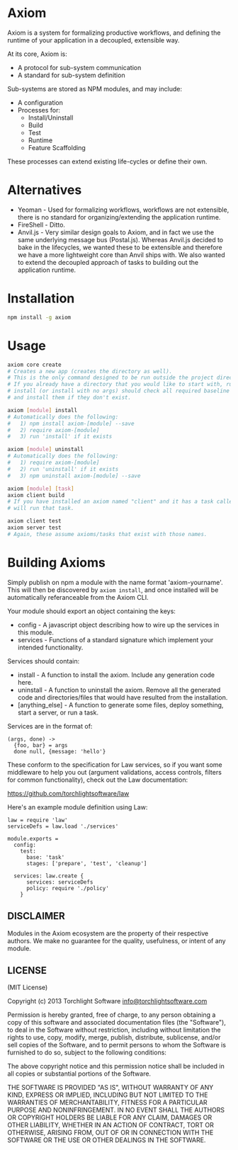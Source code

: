 # Axiom

Axiom is a system for formalizing productive workflows, and defining the runtime of your application in a decoupled, extensible way.

At its core, Axiom is:

* A protocol for sub-system communication
* A standard for sub-system definition

Sub-systems are stored as NPM modules, and may include:

* A configuration
* Processes for:
  * Install/Uninstall
  * Build
  * Test
  * Runtime
  * Feature Scaffolding

These processes can extend existing life-cycles or define their own.

# Alternatives

* Yeoman - Used for formalizing workflows, workflows are not extensible, there is no standard for organizing/extending the application runtime.
* FireShell - Ditto.
* Anvil.js - Very similar design goals to Axiom, and in fact we use the same underlying message bus (Postal.js).  Whereas Anvil.js decided to bake in the lifecycles, we wanted these to be extensible and therefore we have a more lightweight core than Anvil ships with.  We also wanted to extend the decoupled approach of tasks to building out the application runtime.

# Installation

```bash
npm install -g axiom
```

# Usage

```bash
axiom core create
# Creates a new app (creates the directory as well).
# This is the only command designed to be run outside the project directory.
# If you already have a directory that you would like to start with, running any
# install (or install with no args) should check all required baseline artifacts
# and install them if they don't exist.

axiom [module] install
# Automatically does the following:
#   1) npm install axiom-[module] --save
#   2) require axiom-[module]
#   3) run 'install' if it exists

axiom [module] uninstall
# Automatically does the following:
#   1) require axiom-[module]
#   2) run 'uninstall' if it exists
#   3) npm uninstall axiom-[module] --save

axiom [module] [task]
axiom client build
# If you have installed an axiom named "client" and it has a task called "build", this
# will run that task.

axiom client test
axiom server test
# Again, these assume axioms/tasks that exist with those names.
```

# Building Axioms

Simply publish on npm a module with the name format 'axiom-yourname'.  This will then be discovered by `axiom install`, and once installed will be automatically referanceable from the Axiom CLI.

Your module should export an object containing the keys:

* config - A javascript object describing how to wire up the services in this module.
* services - Functions of a standard signature which implement your intended functionality.

Services should contain:

* install - A function to install the axiom.  Include any generation code here.
* uninstall - A function to uninstall the axiom.  Remove all the generated code and directories/files that would have resulted from the installation.
* [anything_else] - A function to generate some files, deploy something, start a server, or run a task.

Services are in the format of:

```coffee-script
(args, done) ->
  {foo, bar} = args
  done null, {message: 'hello'}
```

These conform to the specification for Law services, so if you want some middleware to help you out (argument validations, access controls, filters for common functionality), check out the Law documentation:

https://github.com/torchlightsoftware/law

Here's an example module definition using Law:

```coffee-script
law = require 'law'
serviceDefs = law.load './services'

module.exports =
  config:
    test:
      base: 'task'
      stages: ['prepare', 'test', 'cleanup']

  services: law.create {
      services: serviceDefs
      policy: require './policy'
    }

```

## DISCLAIMER

Modules in the Axiom ecosystem are the property of their respective authors.  We make no guarantee for the quality, usefulness, or intent of any module.

## LICENSE

(MIT License)

Copyright (c) 2013 Torchlight Software <info@torchlightsoftware.com>

Permission is hereby granted, free of charge, to any person obtaining
a copy of this software and associated documentation files (the
"Software"), to deal in the Software without restriction, including
without limitation the rights to use, copy, modify, merge, publish,
distribute, sublicense, and/or sell copies of the Software, and to
permit persons to whom the Software is furnished to do so, subject to
the following conditions:

The above copyright notice and this permission notice shall be
included in all copies or substantial portions of the Software.

THE SOFTWARE IS PROVIDED "AS IS", WITHOUT WARRANTY OF ANY KIND,
EXPRESS OR IMPLIED, INCLUDING BUT NOT LIMITED TO THE WARRANTIES OF
MERCHANTABILITY, FITNESS FOR A PARTICULAR PURPOSE AND
NONINFRINGEMENT. IN NO EVENT SHALL THE AUTHORS OR COPYRIGHT HOLDERS BE
LIABLE FOR ANY CLAIM, DAMAGES OR OTHER LIABILITY, WHETHER IN AN ACTION
OF CONTRACT, TORT OR OTHERWISE, ARISING FROM, OUT OF OR IN CONNECTION
WITH THE SOFTWARE OR THE USE OR OTHER DEALINGS IN THE SOFTWARE.
